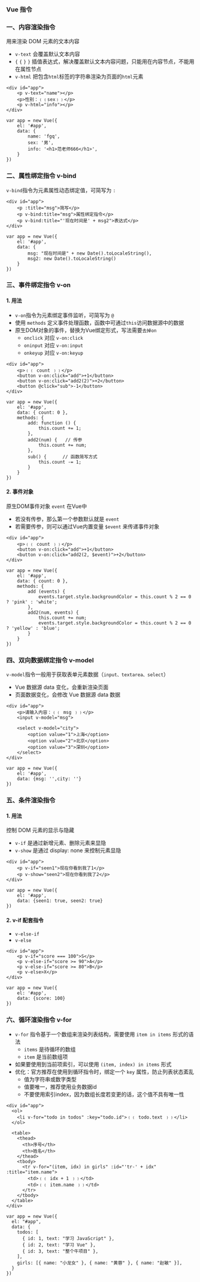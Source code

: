### Vue 指令
### 一、内容渲染指令
用来渲染 DOM 元素的文本内容
* `v-text` 会覆盖默认文本内容
* `{` `{` `}` `}` 插值表达式，解决覆盖默认文本内容问题，只能用在内容节点，不能用在属性节点
* `v-html` 把包含`html`标签的字符串渲染为页面的`html`元素


```
<div id="app">
    <p v-text="name"></p>
    <p>性别：﹛﹛sex﹜﹜</p>
    <p v-html="info"></p>
</div>

var app = new Vue({
    el: '#app',    
    data: {        
        name: 'fgq',
        sex: '男',
        info: '<h1>范老师666</h1>',
    }
})
```


### 二、属性绑定指令 v-bind
`v-bind`指令为元素属性动态绑定值，可简写为 `:`

```
<div id="app">
    <p :title="msg">简写</p>
    <p v-bind:title="msg">属性绑定指令</p>
    <p v-bind:title="'现在时间是' + msg2">表达式</p>
</div>

var app = new Vue({
    el: '#app',
    data: {
        msg: "现在时间是" + new Date().toLocaleString(),
        msg2: new Date().toLocaleString()
    }
})
```


### 三、事件绑定指令 v-on
#### 1. 用法
* `v-on`指令为元素绑定事件监听，可简写为 `@`
* 使用 `methods` 定义事件处理函数，函数中可通过`this`访问数据源中的数据
* 原生DOM对象的事件，替换为Vue绑定形式，写法需要`去掉on`
  * `onclick` 对应 `v-on:click`
  * `oninput` 对应 `v-on:input`
  * `onkeyup` 对应 `v-on:keyup`

```
<div id="app">
    <p>﹛﹛ count ﹜﹜</p>
    <button v-on:click="add">+1</button>
    <button v-on:click="add2(2)">+2</button>
    <button @click="sub">-1</button>
</div>

var app = new Vue({
    el: '#app',
    data: { count: 0 },
    methods: {      
        add: function () {
            this.count += 1;
        },
        add2(num) {   // 传参
            this.count += num;
        },
        sub() {      // 函数简写方式
            this.count -= 1;
        }
    }
})
```

#### 2. 事件对象
原生DOM事件对象 `event` 在Vue中
* 若没有传参，那么第一个参数默认就是 `event`
* 若需要传参，则可以通过Vue内置变量 `$event` 来传递事件对象

```
<div id="app">
    <p>﹛﹛ count ﹜﹜</p>
    <button v-on:click="add">+1</button>
    <button v-on:click="add2(2, $event)">+2</button>
</div>

var app = new Vue({
    el: '#app',
    data: { count: 0 },
    methods: {     
        add (events) {
            events.target.style.backgroundColor = this.count % 2 == 0 ? 'pink' : 'white';
        },
        add2(num, events) {    
            this.count += num;
            events.target.style.backgroundColor = this.count % 2 == 0 ? 'yellow' : 'blue';
        }
    }
})
```


### 四、双向数据绑定指令 v-model
`v-model`指令一般用于获取表单元素数据（`input、textarea、select`）
* Vue 数据源 data 变化，会重新渲染页面
* 页面数据变化，会修改 Vue 数据源 data 数据

```
<div id="app">
    <p>请输入内容：﹛﹛ msg ﹜﹜</p>
    <input v-model="msg">

    <select v-model="city">
        <option value="1">上海</option>
        <option value="2">北京</option>
        <option value="3">深圳</option>
    </select>
</div>

var app = new Vue({
    el: '#app',
    data: {msg: '',city: ''}
})
```



### 五、条件渲染指令
#### 1. 用法
控制 DOM 元素的显示与隐藏
* `v-if` 是通过新增元素、删除元素来显隐
* `v-show` 是通过 display: none 来控制元素显隐

```
<div id="app">
    <p v-if="seen1">现在你看到我了1</p>
    <p v-show="seen2">现在你看到我了2</p>
</div>

var app = new Vue({
    el: '#app',
    data: {seen1: true, seen2: true}
})
```

#### 2. v-if 配套指令
* `v-else-if`
* `v-else`

```
<div id="app">
    <p v-if="score === 100">S</p>
    <p v-else-if="score >= 90">A</p>
    <p v-else-if="score >= 80">B</p>
    <p v-else>X</p>
</div>

var app = new Vue({
    el: '#app',
    data: {score: 100}
})
```


### 六、循环渲染指令 v-for
* `v-for` 指令基于一个数组来渲染列表结构，需要使用 `item in items` 形式的语法
  * `items` 是待循环的数组
  * `item` 是当前数组项
* 如果要使用到当前项索引，可以使用 `(item, index) in items` 形式
* 优化：官方推荐在使用到循环指令时，绑定一个 `key` 属性，防止列表状态紊乱
  * 值为字符串或数字类型
  * 值要唯一，推荐使用业务数据id
  * 不要使用索引index，因为数组长度若变更的话，这个值不具有唯一性



```
<div id="app">
  <ol>
    <li v-for="todo in todos" :key="todo.id">﹛﹛ todo.text ﹜﹜</li>
  </ol>

  <table>
    <thead>
      <th>序号</th>
      <th>姓名</th>
    </thead>
    <tbody>
      <tr v-for="(item, idx) in girls" :id="'tr-' + idx" :title="item.name">
        <td>﹛﹛ idx + 1 ﹜﹜</td>
        <td>﹛﹛ item.name ﹜﹜</td>
      </tr>
    </tbody>
  </table>
</div>

var app = new Vue({
  el: "#app",
  data: {
    todos: [
      { id: 1, text: "学习 JavaScript" },
      { id: 2, text: "学习 Vue" },
      { id: 3, text: "整个牛项目" },
    ],
    girls: [{ name: "小龙女" }, { name: "黄蓉" }, { name: "赵敏" }],
  }
})
```

 